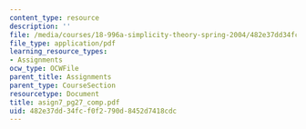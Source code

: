 ```yaml
---
content_type: resource
description: ''
file: /media/courses/18-996a-simplicity-theory-spring-2004/482e37dd34fcf0f2790d8452d7418cdc_asign7_pg27_comp.pdf
file_type: application/pdf
learning_resource_types:
- Assignments
ocw_type: OCWFile
parent_title: Assignments
parent_type: CourseSection
resourcetype: Document
title: asign7_pg27_comp.pdf
uid: 482e37dd-34fc-f0f2-790d-8452d7418cdc
---
```

